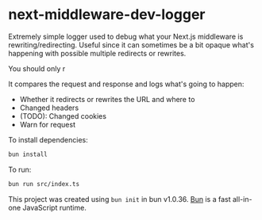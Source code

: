 # next-middleware-dev-logger

Extremely simple logger used to debug what your Next.js middleware is rewriting/redirecting.
Useful since it can sometimes be a bit opaque what's happening with possible multiple redirects or rewrites.

You should only r

It compares the request and response and logs what's going to happen:
- Whether it redirects or rewrites the URL and where to
- Changed headers
- (TODO): Changed cookies
- Warn for request


To install dependencies:

```bash
bun install
```

To run:

```bash
bun run src/index.ts
```

This project was created using `bun init` in bun v1.0.36. [Bun](https://bun.sh) is a fast all-in-one JavaScript runtime.
